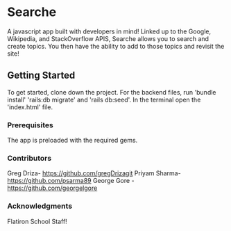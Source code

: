 # Searche

A javascript app built with developers in mind! Linked up to the Google, Wikipedia, and StackOverflow APIS, Searche allows you to search and create topics. You then have the ability to add to those topics and revisit the site!

## Getting Started

To get started, clone down the project. For the backend files, run 'bundle install' 'rails:db migrate' and 'rails db:seed'. In the terminal open the 'index.html' file.

### Prerequisites

The app is preloaded with the required gems. 

### Contributors

Greg Driza- https://github.com/gregDrizagit
Priyam Sharma- https://github.com/psarma89
George Gore - https://github.com/georgelgore

### Acknowledgments

Flatiron School Staff!
